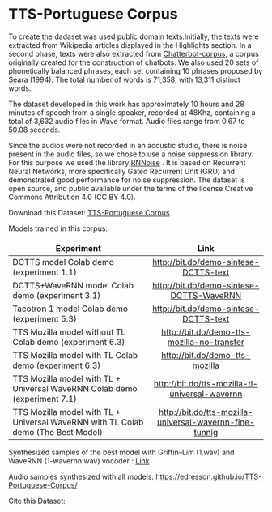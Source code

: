 # TTS-Portuguese Corpus
To create the dadaset was used public domain texts.Initially, the texts were extracted from Wikipedia articles displayed in the Highlights section. In a second phase, texts were also extracted from  [Chatterbot-corpus](https://github.com/gunthercox/chatterbot-corpus/tree/master/chatterbot\_corpus/data/portuguese), a corpus originally created for the construction of chatbots. We also used 20 sets of phonetically balanced phrases, each set containing 10 phrases proposed by [Seara (1994)](https://repositorio.ufsc.br/bitstream/handle/123456789/112119/98594.pdf?sequence=1). The total number of words is 71,358, with 13,311 distinct words.

The dataset developed in this work has approximately 10 hours and 28 minutes of speech from a single speaker, recorded at 48Khz, containing a total of 3,632 audio files in Wave format. Audio files range from 0.67 to 50.08 seconds.

Since the audios were not recorded in an acoustic studio, there is noise present in the audio files, so we chose to use a noise suppression library. For this purpose we used the library [RNNoise](https://github.com/xiph/rnnoise) . It is based on Recurrent Neural Networks, more specifically Gated Recurrent Unit (GRU)  and demonstrated good performance for noise suppression. The dataset is open source, and public available under the terms of the license Creative Commons Attribution 4.0 (CC BY 4.0).

Download this Dataset: [TTS-Portuguese Corpus](https://www.dropbox.com/s/ohpc7epowv9ct7o/TTS-Portuguese-Corpus.zip?dl=0)

Models trained in this corpus:

| Experiment        |Link |
| ------------- |:------:|
| DCTTS model Colab demo (experiment 1.1) | http://bit.do/demo-sintese-DCTTS-text  |
| DCTTS+WaveRNN model Colab demo (experiment 3.1) | http://bit.do/demo-sintese-DCTTS-WaveRNN |
| Tacotron 1 model Colab demo (experiment 5.3) | http://bit.do/demo-sintese-DCTTS-text  |
| TTS Mozilla model without  TL   Colab demo (experiment 6.3) | http://bit.do/demo-tts-mozilla-no-transfer  |
| TTS Mozilla model with TL  Colab demo (experiment 6.3) | http://bit.do/demo-tts-mozilla  |
| TTS Mozilla model with TL + Universal WaveRNN  Colab demo (experiment 7.1) | http://bit.do/tts-mozilla-tl-universal-wavernn  |
|TTS Mozilla model with TL + Universal WaveRNN with TL  Colab demo (The Best Model) |http://bit.do/tts-mozilla-universal-wavernn-fine-tunnig |

Synthesized samples of the best model with Griffin–Lim (1.wav) and WaveRNN (1-wavernn.wav) vocoder : [Link](https://soundcloud.com/user-797601460/sets/tts-mozilla-trained-in-tts-portuguese-corpus-with-wavernn-and-griffinlim-vocoders)


Audio samples synthesized with all models: https://edresson.github.io/TTS-Portuguese-Corpus/


Cite this Dataset:
